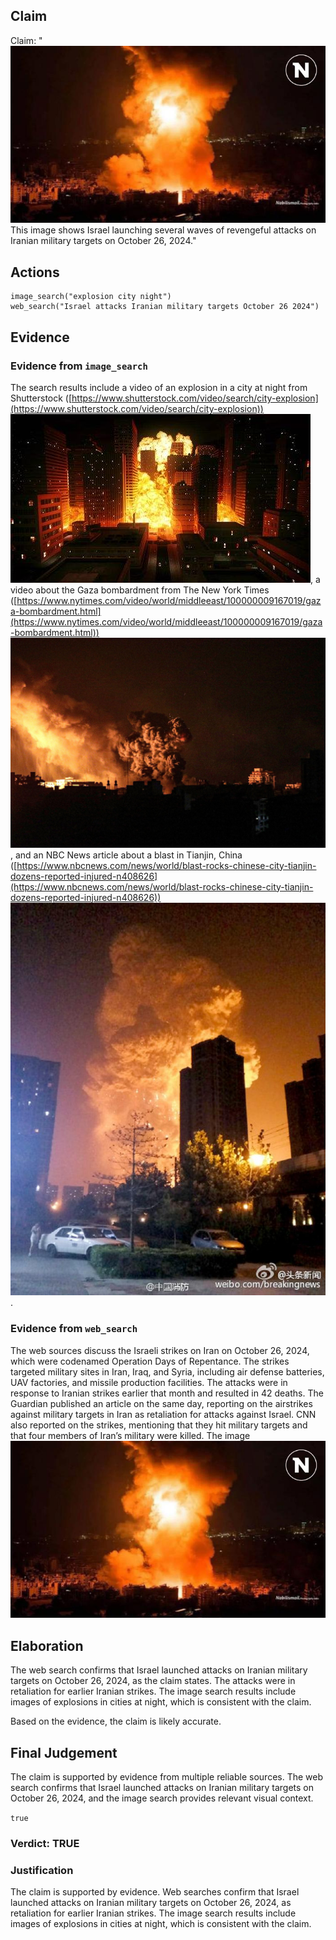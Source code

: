## Claim
Claim: "![image 8](media/8.jpg) This image shows Israel launching several waves of revengeful attacks on Iranian military targets on October 26, 2024."

## Actions
```
image_search("explosion city night")
web_search("Israel attacks Iranian military targets October 26 2024")
```

## Evidence
### Evidence from `image_search`
The search results include a video of an explosion in a city at night from Shutterstock ([https://www.shutterstock.com/video/search/city-explosion](https://www.shutterstock.com/video/search/city-explosion)) ![image 8300](media/2025-08-29_23-47-1756511233-098911.jpg), a video about the Gaza bombardment from The New York Times ([https://www.nytimes.com/video/world/middleeast/100000009167019/gaza-bombardment.html](https://www.nytimes.com/video/world/middleeast/100000009167019/gaza-bombardment.html)) ![image 8301](media/2025-08-29_23-47-1756511233-337156.jpg), and an NBC News article about a blast in Tianjin, China ([https://www.nbcnews.com/news/world/blast-rocks-chinese-city-tianjin-dozens-reported-injured-n408626](https://www.nbcnews.com/news/world/blast-rocks-chinese-city-tianjin-dozens-reported-injured-n408626)) ![image 8302](media/2025-08-29_23-47-1756511233-837128.jpg).


### Evidence from `web_search`
The web sources discuss the Israeli strikes on Iran on October 26, 2024, which were codenamed Operation Days of Repentance. The strikes targeted military sites in Iran, Iraq, and Syria, including air defense batteries, UAV factories, and missile production facilities. The attacks were in response to Iranian strikes earlier that month and resulted in 42 deaths. The Guardian published an article on the same day, reporting on the airstrikes against military targets in Iran as retaliation for attacks against Israel. CNN also reported on the strikes, mentioning that they hit military targets and that four members of Iran’s military were killed. The image ![image 8](media/8.jpg)

## Elaboration
The web search confirms that Israel launched attacks on Iranian military targets on October 26, 2024, as the claim states. The attacks were in retaliation for earlier Iranian strikes. The image search results include images of explosions in cities at night, which is consistent with the claim.

Based on the evidence, the claim is likely accurate.


## Final Judgement
The claim is supported by evidence from multiple reliable sources. The web search confirms that Israel launched attacks on Iranian military targets on October 26, 2024, and the image search provides relevant visual context.

`true`

### Verdict: TRUE

### Justification
The claim is supported by evidence. Web searches confirm that Israel launched attacks on Iranian military targets on October 26, 2024, as retaliation for earlier Iranian strikes. The image search results include images of explosions in cities at night, which is consistent with the claim.
